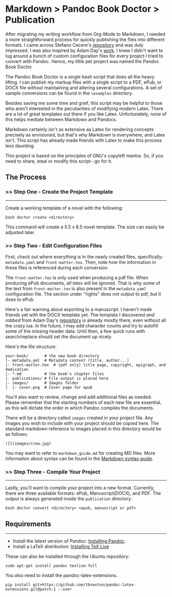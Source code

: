 # Markdown > Pandoc Book Doctor > Publication

After migrating my writing workflow from Org-Mode to Markdown, I needed a more 
straightforward process for quickly publishing the files into different formats. 
I came across Stefano Cecere's 
[repository](https://github.com/StefanoCecere/markdown_pandoc_book_template) 
and was duly impressed. I was also inspired by Adam Day's 
[work](https://github.com/prosegrinder/pandoc-templates). I knew I didn't want 
to lug around a bunch of custom configuration files for every project I tried to 
convert with Pandoc. Hence, my little pet project was named the Pandoc Book Doctor. 

The Pandoc Book Doctor is a single bash script that does all the heavy lifting.
I can publish my markup files with a single script to a PDF, ePub, or DOCX file 
without maintaining and altering several configurations. A set of sample conversions 
can be found in the `\examples` directory.

Besides saving me some time and grief, this script may be helpful to
those who aren't interested in the peculiarities of modifying modern Latex. There are
a lot of great templates out there if you like Latex. Unfortunately, none of this helps 
mediate between Markdown and Pandocs.

Markdown certainly isn't as extensive as Latex for rendering concepts precisely as 
envisioned, but that's why Markdown is everywhere, and Latex isn't. This script
has already made friends with Latex to make this process less daunting.

This project is based on the principles of GNU's copyleft mantra. So, if you 
need to share, steal or modify this script--go for it.
## The Process 

### >> Step One - Create the Project Template 
---
Create a working template of a novel with the following: 

```
bash doctor create <directory>
```
This command will create a 5.5 x 8.5 novel template. The size can easily be adjusted 
later.

### >> Step Two - Edit Configuration Files
First, check out where everything is in the newly created files, specifically: `metadata.yaml` and `front-matter.tex`. Then, note how the information in these files is referenced during each conversion.

The `front-matter.tex` is only used when producing a pdf file. When producing ePub documents, *all
latex* will be ignored. That is why some of the text from `front-matter.tex` is also present
in the `metadata.yaml` configuration file. The section under "rights" does not output to pdf,
but it does to ePub.

Here's a fair warning about exporting to a manuscript. I haven't made friends yet with the DOCX 
template yet. The template I discovered *and robbed* from Adam Day's
[repository](https://github.com/prosegrinder/pandoc-templates) is already mostly there,
even without all the crazy lua. In the future, I may add character counts and try to
autofill some of the missing header data. Until then, a few quick runs with search/replace
should set the document up nicely. 

Here's the file structure:
```
your-book/       # the new book directory
|- metadata.yml  # Metadata content (title, author...)
|- front-matter.tex  # (pdf only) title page, copyright, epigraph, and dedication
|- *.md          # the book's chapter files 
|- publications/ # File output is placed here 
|- images/       # Images folder
|  |- cover.png  # Cover page for epub
```
You'll also want to review, change and add additional files as needed. Please remember that the starting numbers of each new file are essential, as this will dictate the order in which Pandoc compiles the documents.

There will be a directory called `images` created in your project file. Any images you wish
to include with your project should be copied here. The standard markdown reference to images
placed in this directory would be as follows:

```
![](images/crow.jpg)
```
You may want to refer to `markdown_guide.md` for creating MD files. More information about syntax
can be found in the [Markdown syntax guide](https://www.markdownguide.org/basic-syntax).

### >> Step Three - Compile Your Project
---
Lastly, you'll want to compile your project into a new format. Currently, there are three available formats:  ePub, Manuscript(DOCX), and PDF. The output is always generated inside the `publication` 
directory.

```
bash doctor convert <directory> <epub, manuscript or pdf>
```
## Requirements
---
- Install the latest version of Pandoc: [Installing Pandoc](https://pandoc.org/installing.html).
- Install a LaTeX distribution: [Installing TeX Live](https://www.tug.org/texlive/)

These can also be installed through the Ubuntu repository:
```
sudo apt-get install pandoc texlive-full
```
You also need to install the pandoc-latex-extensions.

```
pip install git+https://github.com/tbsexton/pandoc-latex-extensions.git@patch-1 --user
```